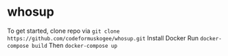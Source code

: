 # whosup
To get started, clone repo via 
`git clone https://github.com/codeformuskogee/whosup.git`
Install Docker
Run `docker-compose build`
Then `docker-compose up`
